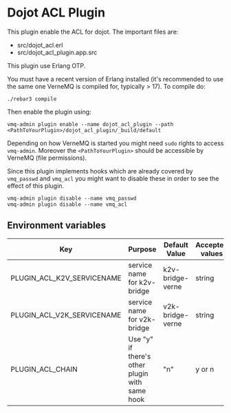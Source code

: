 # Dojot ACL Plugin

This plugin enable the ACL for dojot. The important files are:

- src/dojot_acl.erl
- src/dojot_acl_plugin.app.src

This plugin use Erlang OTP.


You must have a recent version of Erlang installed (it's recommended to use the
same one VerneMQ is compiled for, typically > 17). To compile do:

    ./rebar3 compile

Then enable the plugin using:

    vmq-admin plugin enable --name dojot_acl_plugin --path <PathToYourPlugin>/dojot_acl_plugin/_build/default

Depending on how VerneMQ is started you might need ``sudo`` rights to access ``vmq-admin``.
Moreover the ``<PathToYourPlugin>`` should be accessible by VerneMQ (file permissions).

Since this plugin implements hooks which are already covered by
``vmq_passwd`` and ``vmq_acl`` you might want to disable these in order to see
the effect of this plugin.

    vmq-admin plugin disable --name vmq_passwd
    vmq-admin plugin disable --name vmq_acl

## **Environment variables**

Key                      | Purpose                                           | Default Value        | Accepted values
-----------------------  | --------------------------------------------------| --------------       |----------------
PLUGIN_ACL_K2V_SERVICENAME   | service name for k2v-bridge                       | k2v-bridge-verne     | string
PLUGIN_ACL_V2K_SERVICENAME   | service name for v2k-bridge                       | v2k-bridge-verne     | string
PLUGIN_ACL_CHAIN             |  Use "y" if there's other plugin with same hook   | "n"                  | y or n